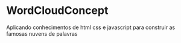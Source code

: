 # WordCloudConcept
Aplicando conhecimentos de html css e javascript para construir as famosas nuvens de palavras

